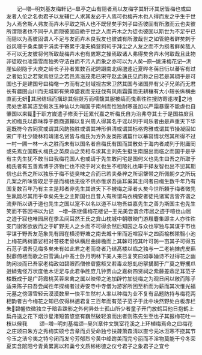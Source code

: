 <!-- { "loadSidebar": true } -->
　　记─増─明刘基友梅轩记─臯亭之山有隠者焉以友梅字其轩环其居皆梅也或曰友者人伦之名也君子以友辅仁人求其友必于人焉可也梅卉木也人得而友之乎生于世为人焉舍斯人弗友而卉木乎取之斯人也不既怪矣乎刘子曰否彼固有所激而云也夫彼所谓隠者也不同乎人而隠彼固自絶于世之人而卉木之为徒也彼固以斯世为不足乎已而隠以为髙彼固谓人不足与友而卉木良我友也彼诚有所激哉世之如管鲍者鲜矣刺于谷风嗟于桑柔膑于涓卖于寄累于灌夫蝇营狗茍于拜尘之人友之而不为损者鲜矣哉人不可以无友彼将何所取哉梅卉木也有嵗寒之操焉取诸人弗得矣舍卉木何取哉且此物非徒取也凌霜雪而独秀守洁白而不汚人而象之亦可以为人矣─原─姚涞梅花记─洪崖仙尉隐于大庾之峤长子孙者累数百祀跨蹑南北绵邈逺近夏晔冬蒨日衍以蕃客有过之者始见之若聚焉继见之若邑焉滋茂弗已宋守赵孟藡氏见而称之曰若是其稠乎是可国也于是建国号曰梅奄一方而有之封域视古宋卫然其国与诸国异有父子兄弟而无君长有疆圉山川而无城郭有荣瘁盛衰而无征伐有风雨霜露而无耕穰有大小短长纵横曲直而无妍其居结瑶而搆琼其俗撷芳而嚅馥其服被缟而曳素徃徃搜防寄逺埃之地弗处世慕其洁至假氷玉神仙以为喻国于南州而性独耐寒虽加以严霜暴霰不能虐也自肇国以来辄于职方嵗遣子修贡于廷累代嘉之听梅氏自为治弗夺其土于是国益庻且大初梅氏以鼎味荐于商商道頼以复兴周人得其名于谣以列于司乐者由是声重天下华寔既符今古同赏或谓其风韵独胜或谓其神形俱清或谓其标格秀雅或谓其节操凝固如宋广平杜少陵林和靖诸名贤皆与梅氏为方外友类形诸篇什以摹冩情状然其所得不过一村一圃一林一木之胜而未有以国名者自梅氏有国而其散处于海内者咸列于附庸罔或先焉立国既乆梅氏之英庾山之灵相与求其主刘先生挺生南服出而临之而国于是乎有主先生犹不敢当曰我梅花国人也或请于先生敢问宅是国何义也先生曰吾之所取于梅氏者有五善焉博于济物仁也不挠于时义也生不相陵礼也审于择友智也出不愆其期信也此吾之所以独乐于梅不徒臭味之合而已若夫桑梓之所诏鞶带之所佩朝夕之所玩几案之所味皆取足于是而梅也无役不供亦惟求吾适耳奚其主问者曰梅生数千年乃有国复数百年乃有主主是邦者非先生其谁天下不被梅之泽者乆矣今世所頼于梅者微先生孰能尽其用乎幸矣先生之主斯国也且昔人有所谓乌衣槐安者徒托诸寓言皆齐谐之流非所以语于道也先生之国以寔不以名以道不以物吾益嘉先生之善为斯国主也先生笑而不答因书以为记　─増─陈继儒梅花楼记─王元美尝谓余市居之迹于喧也山居之迹于寂也唯园居在季孟间耳然王氏之弇山枕城中朝暾映门游屐麏集即主人亦徃徃支门谢客欲放而之于旷野无人之乡而不可得余然后知园之与众也寜独与其谋于市也寜谋于野吾友范象先有园在横涝野塘之南去城十里而近喧寂半之四面榆桞隂翳小池上梅花两树婆娑相对苍枝老骨纵横屈曲排檐而上其榦可抱其叶可防一亩其子可得五石范子谓吾见梅多矣未有如此君之老而竒者乃结髙楼以临之独与一二老衲摊虎皮爇猊鼎倚楼而歌之曰雪满山中髙士卧月明林下美人来已复笑曰如季廸诗不过得花之幽韵闲淡而已吾家老梅政如碧眼西僧修睂露额又若毒龙怒虬纷挐搆鬭于广莫之野攫爪迸鳞鬼怪万状度他木讵足与此君争胜庻几钟贾山之嘉树四贤祠之紫藤差鼎足耳范子楼既成于是广莳霞桃芙蓉来禽之属以映带之池加辟竹加徙梅之为观日闲以敞而陈子适来陈子曰吾尝闻徃年探梅者过寿安寺中寺僧为游客所困至析而为薪而其次惟光福元墓之傍薄雪轻云漠漠数里一快平生然村人率以种梅为业不复有品题防持与梅花两相韵者古今梅花之知已仅得林逋君复三百年而有范子范子于此中块然野处白板赤栏朱碧幄依微独立于暗香踈影之外何异处士孤山所少者童子开门放鹤耳他日抱鹤上扁舟送之花下烟沙星渚短笛悠悠有巍然破轻浪而出者则陈先生至也子其报梅花吐一枝以候我
　　颂─増─明刘基梅颂─吴兴章仲文筑室花溪之上环植梅焉命之曰梅花之庄颂曰朱方之秀梅实硕兮含章而贞受命独兮扶疎萧森清以直兮元冰沍寒不挠其节兮玉之洁兮夷之特兮闭而发兮芳郁烈兮黄中绛跗美而完兮丽而不淫物莫能干兮冬荣夏实含隂阳兮青黄累离以和羮兮文质彬彬徳之仪兮君子之象君子之宜兮

